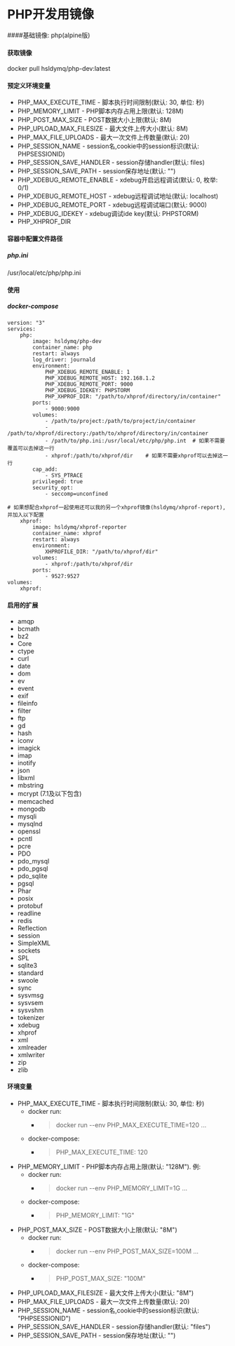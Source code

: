# PHP开发用镜像

####基础镜像: php(alpine版)

#### 获取镜像
docker pull hsldymq/php-dev:latest

#### 预定义环境变量
* PHP\_MAX\_EXECUTE\_TIME - 脚本执行时间限制(默认: 30, 单位: 秒)
* PHP\_MEMORY\_LIMIT - PHP脚本内存占用上限(默认: 128M)
* PHP\_POST\_MAX\_SIZE - POST数据大小上限(默认: 8M)
* PHP\_UPLOAD\_MAX\_FILESIZE - 最大文件上传大小(默认: 8M)
* PHP\_MAX\_FILE\_UPLOADS - 最大一次文件上传数量(默认: 20)
* PHP\_SESSION\_NAME - session名,cookie中的session标识(默认: PHPSESSIONID)
* PHP\_SESSION\_SAVE\_HANDLER - session存储handler(默认: files)
* PHP\_SESSION\_SAVE\_PATH - session保存地址(默认: "")
* PHP\_XDEBUG\_REMOTE_ENABLE - xdebug开启远程调试(默认: 0, 枚举: 0/1)
* PHP\_XDEBUG\_REMOTE_HOST - xdebug远程调试地址(默认: localhost)
* PHP\_XDEBUG\_REMOTE_PORT - xdebug远程调试端口(默认: 9000)
* PHP\_XDEBUG\_IDEKEY - xdebug调试ide key(默认: PHPSTORM)
* PHP\_XHPROF_DIR

#### 容器中配置文件路径
##### php.ini
/usr/local/etc/php/php.ini

#### 使用
##### docker-compose
```docker-compose
version: "3"
services:
    php:
        image: hsldymq/php-dev
        container_name: php
        restart: always
        log_driver: journald 
        environment:
            PHP_XDEBUG_REMOTE_ENABLE: 1
            PHP_XDEBUG_REMOTE_HOST: 192.168.1.2
            PHP_XDEBUG_REMOTE_PORT: 9000
            PHP_XDEBUG_IDEKEY: PHPSTORM
            PHP_XHPROF_DIR: "/path/to/xhprof/directory/in/container"
        ports:
            - 9000:9000
        volumes:
            - /path/to/project:/path/to/project/in/container
            - /path/to/xhprof/directory:/path/to/xhprof/directory/in/container
            - /path/to/php.ini:/usr/local/etc/php/php.int  # 如果不需要覆盖可以去掉这一行
            - xhprof:/path/to/xhprof/dir    # 如果不需要xhprof可以去掉这一行
        cap_add:
            - SYS_PTRACE
        privileged: true
        security_opt:
            - seccomp=unconfined

# 如果想配合xhprof一起使用还可以我的另一个xhprof镜像(hsldymq/xhprof-report),并加入以下配置
    xhprof:
        image: hsldymq/xhprof-reporter
        container_name: xhprof
        restart: always
        environment:
            XHPROFILE_DIR: "/path/to/xhprof/dir"
        volumes:
            - xhprof:/path/to/xhprof/dir
        ports:
            - 9527:9527
volumes:
    xhprof:
```



#### 启用的扩展
* amqp
* bcmath
* bz2
* Core
* ctype
* curl
* date
* dom 
* ev
* event
* exif
* fileinfo
* filter
* ftp
* gd
* hash
* iconv
* imagick
* imap
* inotify
* json
* libxml
* mbstring
* mcrypt (7.1及以下包含)
* memcached
* mongodb
* mysqli
* mysqlnd
* openssl
* pcntl
* pcre
* PDO
* pdo_mysql
* pdo_pgsql
* pdo_sqlite
* pgsql
* Phar
* posix
* protobuf
* readline
* redis
* Reflection
* session
* SimpleXML
* sockets
* SPL
* sqlite3
* standard
* swoole
* sync
* sysvmsg
* sysvsem
* sysvshm
* tokenizer
* xdebug
* xhprof
* xml
* xmlreader
* xmlwriter
* zip
* zlib

#### 环境变量
* PHP_MAX_EXECUTE_TIME - 脚本执行时间限制(默认: 30, 单位: 秒)
    * docker run: 
        * > docker run --env PHP_MAX_EXECUTE_TIME=120 ... 
    * docker-compose: 
        * > PHP_MAX_EXECUTE_TIME: 120
* PHP_MEMORY_LIMIT - PHP脚本内存占用上限(默认: "128M"). 例: 
    * docker run: 
        * > docker run --env PHP_MEMORY_LIMIT=1G ... 
    * docker-compose: 
        * > PHP_MEMORY_LIMIT: "1G"
* PHP_POST_MAX_SIZE - POST数据大小上限(默认: "8M")
    * docker run: 
        * > docker run --env PHP_POST_MAX_SIZE=100M ... 
    * docker-compose: 
        * > PHP_POST_MAX_SIZE: "100M"
* PHP_UPLOAD_MAX_FILESIZE - 最大文件上传大小(默认: "8M")
* PHP_MAX_FILE_UPLOADS - 最大一次文件上传数量(默认: 20)
* PHP_SESSION_NAME - session名,cookie中的session标识(默认: "PHPSESSIONID")
* PHP_SESSION_SAVE_HANDLER - session存储handler(默认: "files")
* PHP_SESSION_SAVE_PATH - session保存地址(默认: "")
